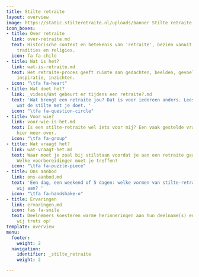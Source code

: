 ```yaml
---
title: Stilte retraite
layout: overview
image: https://static.stilteretraite.nl/uploads/banner Stilte retraite.jpg
icon_boxes:
- title: Over retraite
  link: over-retraite.md
  text: Historische context en betekenis van 'retraite', bezien vanuit verschillende
    tradities en religies.
  icon: fa fa-child
- title: Wat is het?
  link: wat-is-retraite.md
  text: Het retraite-proces geeft ruimte aan gedachten, beelden, gevoel, sensatie,
    inspiratie, inzichten.
  icon: "\tfa fa-heart"
- title: Wat doet het?
  link: _videos/Wat gebeurt er tijdens een retraite?.md
  text: 'Wat brengt een retraite jou? Dat is voor iedereen anders. Lees hier meer
    wat de stilte met je doet. '
  icon: "\tfa fa-question-circle"
- title: Voor wie?
  link: voor-wie-is-het.md
  text: Is een stilte-retraite wel iets voor mij? Een vaak gestelde vraag! Lees er
    hier meer over.
  icon: "\tfa fa-group"
- title: Wat vraagt het?
  link: wat-vraagt-het.md
  text: Waar moet je zoal bij stilstaan voordat je aan een retraite gaat deelnemen?
    Welke voorbereidingen moet je treffen?
  icon: "\tfa fa-puzzle-piece"
- title: Ons aanbod
  link: ons-aanbod.md
  text: 'Een dag, een weekend of 5 dagen: welke vormen van stilte-retraite bieden
    wij aan? '
  icon: "\tfa fa-handshake-o"
- title: Ervaringen
  link: ervaringen.md
  icon: fas fa-smile
  text: Deelnemers koesteren warme herinneringen aan hun deelname(s) en daar zijn
    wij trots op!
template: overview
menu:
  footer:
    weight: 2
  navigation:
    identifier: _stilte_retraite
    weight: 2

---
```

